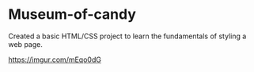 # Museum-of-candy
Created a basic HTML/CSS project to learn the fundamentals of styling a web page. 


https://imgur.com/mEqo0dG
